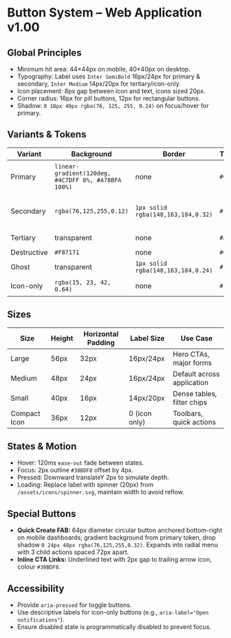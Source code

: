 # Button System – Web Application v1.00

## Global Principles
- Minimum hit area: 44×44px on mobile, 40×40px on desktop.
- Typography: Label uses `Inter SemiBold` 16px/24px for primary & secondary, `Inter Medium` 14px/20px for tertiary/icon-only.
- Icon placement: 8px gap between icon and text, icons sized 20px.
- Corner radius: 16px for pill buttons, 12px for rectangular buttons.
- Shadow: `0 18px 40px rgba(76, 125, 255, 0.24)` on focus/hover for primary.

## Variants & Tokens
| Variant | Background | Border | Text/Icon | Hover | Active | Disabled |
| --- | --- | --- | --- | --- | --- | --- |
| Primary | `linear-gradient(120deg, #4C7DFF 0%, #A78BFA 100%)` | none | `#0B1120` | Increase brightness +12%, apply glow `0 0 0 2px rgba(76,125,255,0.32)` | Darken by 8%, inset shadow `0 4px 0 rgba(11,17,32,0.32)` | `#243047` bg, text `rgba(203,213,245,0.56)` |
| Secondary | `rgba(76,125,255,0.12)` | `1px solid rgba(148,163,184,0.32)` | `#F8FAFC` | Background `rgba(76,125,255,0.2)` | Background `rgba(76,125,255,0.32)` | Border `rgba(148,163,184,0.16)`, text `rgba(203,213,245,0.48)` |
| Tertiary | transparent | none | `#A78BFA` | Underline 2px `#A78BFA` | Text `#7C5DDB` | Text `rgba(167,139,250,0.48)` |
| Destructive | `#F87171` | none | `#0B1120` | Darken 6% | Darken 12% | `#4B2D2D` |
| Ghost | transparent | `1px solid rgba(148,163,184,0.24)` | `#F8FAFC` | Border `rgba(148,163,184,0.4)` | Border `rgba(148,163,184,0.56)` | Border `rgba(148,163,184,0.12)` |
| Icon-only | `rgba(15, 23, 42, 0.64)` | none | `#F8FAFC` | Background lighten 8% | Background lighten 16% | Background `rgba(15,23,42,0.24)` |

## Sizes
| Size | Height | Horizontal Padding | Label Size | Use Case |
| --- | --- | --- | --- | --- |
| Large | 56px | 32px | 16px/24px | Hero CTAs, major forms |
| Medium | 48px | 24px | 16px/24px | Default across application |
| Small | 40px | 16px | 14px/20px | Dense tables, filter chips |
| Compact Icon | 36px | 12px | 0 (icon only) | Toolbars, quick actions |

## States & Motion
- Hover: 120ms `ease-out` fade between states.
- Focus: 2px outline `#38BDF8` offset by 4px.
- Pressed: Downward translateY 2px to simulate depth.
- Loading: Replace label with spinner (20px) from `/assets/icons/spinner.svg`, maintain width to avoid reflow.

## Special Buttons
- **Quick Create FAB:** 64px diameter circular button anchored bottom-right on mobile dashboards; gradient background from primary token, drop shadow `0 24px 48px rgba(76,125,255,0.32)`. Expands into radial menu with 3 child actions spaced 72px apart.
- **Inline CTA Links:** Underlined text with 2px gap to trailing arrow icon, colour `#38BDF8`.

## Accessibility
- Provide `aria-pressed` for toggle buttons.
- Use descriptive labels for icon-only buttons (e.g., `aria-label="Open notifications"`).
- Ensure disabled state is programmatically disabled to prevent focus.
